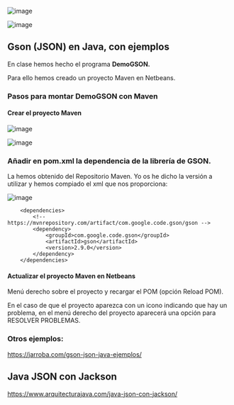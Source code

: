 
![image](https://user-images.githubusercontent.com/91023374/228243369-95ed5aea-634c-49fa-8a27-7bf9d783a5ac.png)

![image](https://user-images.githubusercontent.com/91023374/228243591-4902beff-3c56-4b3f-b6dd-e3ccb3981e07.png)


## Gson (JSON) en Java, con ejemplos

En clase hemos hecho el programa **DemoGSON.**

Para ello hemos creado un proyecto Maven en Netbeans.

### Pasos para montar DemoGSON con Maven

#### Crear el proyecto Maven
![image](https://user-images.githubusercontent.com/91023374/228503078-28b520ee-e07d-48a9-8da5-e0590fec9b5a.png)

![image](https://user-images.githubusercontent.com/91023374/228503200-c20d2e90-810d-42c7-bc0f-e96201e49a9e.png)

### Añadir en **pom.xml** la dependencia de la librería de GSON.

La hemos obtenido del Repositorio Maven. Yo os he dicho la versión a utilizar y hemos compiado el xml que nos proporciona:

![image](https://user-images.githubusercontent.com/91023374/228503920-76983036-5c6f-414f-8000-d73fb2eb8e45.png)


```
    <dependencies>
        <!-- https://mvnrepository.com/artifact/com.google.code.gson/gson -->
        <dependency>
            <groupId>com.google.code.gson</groupId>
            <artifactId>gson</artifactId>
            <version>2.9.0</version>
        </dependency>
    </dependencies>
```

#### Actualizar el proyecto Maven en Netbeans

Menú derecho sobre el proyecto y recargar el POM (opción Reload POM).

En el caso de que el proyecto aparezca con un icono indicando que hay un problema, en el menú derecho del proyecto aparecerá una opción para RESOLVER PROBLEMAS.


### Otros ejemplos:
https://jarroba.com/gson-json-java-ejemplos/

## Java JSON con Jackson

https://www.arquitecturajava.com/java-json-con-jackson/
